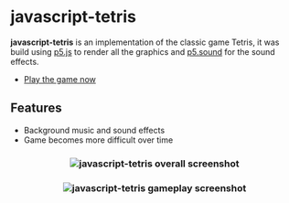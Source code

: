 # javascript-tetris

**javascript-tetris** is an implementation of the classic game Tetris, it was build using [p5.js] to render all the graphics and [p5.sound] for the sound effects.

* [Play the game now]

Features
--------

* Background music and sound effects
* Game becomes more difficult over time

<h3 align="center">
  <img src="https://dl.dropboxusercontent.com/s/ifg9x6a1k9vw9uq/tetris_01.png?dl=0" alt="javascript-tetris overall screenshot" />
</h3>

<h3 align="center">
  <img src="https://dl.dropboxusercontent.com/s/d4fptg4b4pc6vav/tetris_02.png?dl=0" alt="javascript-tetris gameplay screenshot" />
</h3>

<!---
Link References
-->

[Play the game now]:https://tetris-aruvham.herokuapp.com
[p5.js]:https://p5js.org/
[p5.sound]:https://p5js.org/reference/#/libraries/p5.sound
